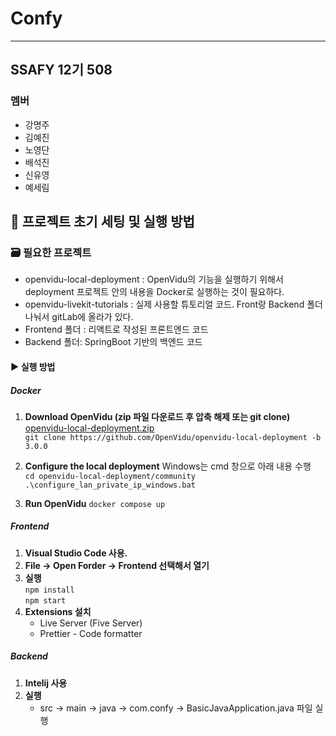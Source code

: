 # Confy
---
## SSAFY 12기 508
### 멤버
- 강명주
- 김예진
- 노영단
- 배석진
- 신유영
- 예세림

## 💫 **프로젝트 초기 세팅 및 실행 방법**
### 🗃️ 필요한 프로젝트
- openvidu-local-deployment : OpenVidu의 기능을 실행하기 위해서 deployment 프로젝트 안의 내용을 Docker로 실행하는 것이 필요하다.
- openvidu-livekit-tutorials : 실제 사용할 튜토리얼 코드. Front랑 Backend 폴더 나눠서 gitLab에 올라가 있다.
- Frontend 폴더 : 리액트로 작성된 프론트엔드 코드
- Backend 폴더: SpringBoot 기반의 백엔드 코드
#### ▶️ 실행 방법
##### ***Docker***

1. **Download OpenVidu (zip 파일 다운로드 후 압축 해제 또는 git clone)** <br>
[openvidu-local-deployment.zip](https://prod-files-secure.s3.us-west-2.amazonaws.com/6aac2e38-abea-49a5-853b-95050f9e0fc9/e9271368-16f9-4ac7-9809-4b9dad0581ee/openvidu-local-deployment.zip) <br>
`git clone https://github.com/OpenVidu/openvidu-local-deployment -b 3.0.0`

2. **Configure the local deployment**
Windows는 cmd 창으로 아래 내용 수행<br>
`cd openvidu-local-deployment/community`<br>
`.\configure_lan_private_ip_windows.bat`

3. **Run OpenVidu**
`docker compose up`
            
##### ***Frontend***
1. **Visual Studio Code 사용.**
2. **File → Open Forder → Frontend 선택해서 열기**
3. **실행**<br>
    `npm install`<br>
    `npm start`
4. **Extensions 설치**
    - Live Server (Five Server)
    - Prettier - Code formatter
##### ***Backend***
1. **Intelij 사용**
2. **실행**
    - src → main → java → com.confy → BasicJavaApplication.java 파일 실행